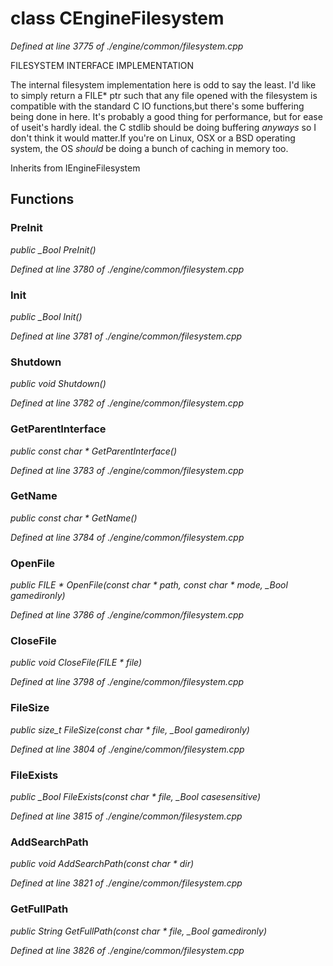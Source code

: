 # class CEngineFilesystem

*Defined at line 3775 of ./engine/common/filesystem.cpp*

FILESYSTEM INTERFACE IMPLEMENTATION

The internal filesystem implementation here is odd to say the least. I'd like to simply return a FILE* ptr such that any file opened with the filesystem is compatible with the standard C IO functions,but there's some buffering being done in here. It's probably a good thing for performance, but for ease of useit's hardly ideal. the C stdlib should be doing buffering *anyways* so I don't think it would matter.If you're on Linux, OSX or a BSD operating system, the OS *should* be doing a bunch of caching in memory too.



Inherits from IEngineFilesystem



## Functions

### PreInit

*public _Bool PreInit()*

*Defined at line 3780 of ./engine/common/filesystem.cpp*

### Init

*public _Bool Init()*

*Defined at line 3781 of ./engine/common/filesystem.cpp*

### Shutdown

*public void Shutdown()*

*Defined at line 3782 of ./engine/common/filesystem.cpp*

### GetParentInterface

*public const char * GetParentInterface()*

*Defined at line 3783 of ./engine/common/filesystem.cpp*

### GetName

*public const char * GetName()*

*Defined at line 3784 of ./engine/common/filesystem.cpp*

### OpenFile

*public FILE * OpenFile(const char * path, const char * mode, _Bool gamedironly)*

*Defined at line 3786 of ./engine/common/filesystem.cpp*

### CloseFile

*public void CloseFile(FILE * file)*

*Defined at line 3798 of ./engine/common/filesystem.cpp*

### FileSize

*public size_t FileSize(const char * file, _Bool gamedironly)*

*Defined at line 3804 of ./engine/common/filesystem.cpp*

### FileExists

*public _Bool FileExists(const char * file, _Bool casesensitive)*

*Defined at line 3815 of ./engine/common/filesystem.cpp*

### AddSearchPath

*public void AddSearchPath(const char * dir)*

*Defined at line 3821 of ./engine/common/filesystem.cpp*

### GetFullPath

*public String GetFullPath(const char * file, _Bool gamedironly)*

*Defined at line 3826 of ./engine/common/filesystem.cpp*



